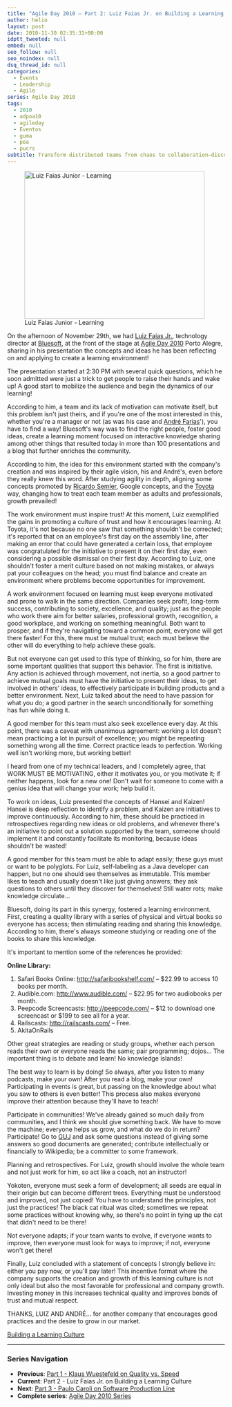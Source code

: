 ```yaml
---
title: "Agile Day 2010 – Part 2: Luiz Faias Jr. on Building a Learning Culture"
author: helio
layout: post
date: 2010-11-30 02:35:31+00:00
idptt_tweeted: null
embed: null
seo_follow: null
seo_noindex: null
dsq_thread_id: null
categories:
  - Events
  - Leadership
  - Agile
series: Agile Day 2010
tags:
  - 2010
  - adpoa10
  - agileday
  - Eventos
  - guma
  - poa
  - pucrs
subtitle: Transform distributed teams from chaos to collaboration—discover Luiz Faias Jr.'s proven strategies for making remote agile work through trust, transparency, and intentional communication
---
```


<figure id="attachment_226" style="width: 417px" class="wp-caption aligncenter">
<img class="size-full wp-image-226" src="/uploads/2010/11/adpoa10LuizFaias.jpg" alt="Luiz Faias Junior - Learning" width="417" height="342" srcset="/uploads/2010/11/adpoa10LuizFaias.jpg 417w, /uploads/2010/11/adpoa10LuizFaias-300x246.jpg 300w" sizes="(max-width: 417px) 100vw, 417px" />
<figcaption class="wp-caption-text">Luiz Faias Junior - Learning</figcaption>
</figure>

On the afternoon of November 29th, we had <a title="@luizfaias" href="http://twitter.com/luizfaias" target="_blank">Luiz Faias Jr.</a>, technology director at <a title="Bluesoft" href="http://bluesoft.wordpress.com/" target="_blank">Bluesoft</a>, at the front of the stage at <a title="adpoa10" href="/2010/11/23/agile-day-2010-porto-alegre/" target="_blank">Agile Day 2010</a> Porto Alegre, sharing in his presentation the concepts and ideas he has been reflecting on and applying to create a learning environment!

The presentation started at 2:30 PM with several quick questions, which he soon admitted were just a trick to get people to raise their hands and wake up! A good start to mobilize the audience and begin the dynamics of our learning!

According to him, a team and its lack of motivation can motivate itself, but this problem isn't just theirs, and if you're one of the most interested in this, whether you're a manager or not (as was his case and <a title="André Farias" href="http://twitter.com/andrefaria" target="_blank">André Farias</a>'), you have to find a way! Bluesoft's way was to find the right people, foster good ideas, create a learning moment focused on interactive knowledge sharing among other things that resulted today in more than 100 presentations and a blog that further enriches the community.

According to him, the idea for this environment started with the company's creation and was inspired by their agile vision, his and André's, even before they really knew this word. After studying agility in depth, aligning some concepts promoted by <a title="Ricardo Semler" href="http://en.wikipedia.org/wiki/Ricardo_Semler" target="_blank">Ricardo Semler</a>, Google concepts, and the <a title="Toyota way" href="http://en.wikipedia.org/wiki/The_Toyota_Way" target="_blank">Toyota</a> way, changing how to treat each team member as adults and professionals, growth prevailed!

The work environment must inspire trust! At this moment, Luiz exemplified the gains in promoting a culture of trust and how it encourages learning. At Toyota, it's not because no one saw that something shouldn't be corrected; it's reported that on an employee's first day on the assembly line, after making an error that could have generated a certain loss, that employee was congratulated for the initiative to present it on their first day, even considering a possible dismissal on their first day. According to Luiz, one shouldn't foster a merit culture based on not making mistakes, or always pat your colleagues on the head; you must find balance and create an environment where problems become opportunities for improvement.

A work environment focused on learning must keep everyone motivated and prone to walk in the same direction. Companies seek profit, long-term success, contributing to society, excellence, and quality; just as the people who work there aim for better salaries, professional growth, recognition, a good workplace, and working on something meaningful. Both want to prosper, and if they're navigating toward a common point, everyone will get there faster! For this, there must be mutual trust; each must believe the other will do everything to help achieve these goals.

But not everyone can get used to this type of thinking, so for him, there are some important qualities that support this behavior. The first is initiative. Any action is achieved through movement, not inertia, so a good partner to achieve mutual goals must have the initiative to present their ideas, to get involved in others' ideas, to effectively participate in building products and a better environment. Next, Luiz talked about the need to have passion for what you do; a good partner in the search unconditionally for something has fun while doing it.

A good member for this team must also seek excellence every day. At this point, there was a caveat with unanimous agreement: working a lot doesn't mean practicing a lot in pursuit of excellence; you might be repeating something wrong all the time. Correct practice leads to perfection. Working well isn't working more, but working better!

I heard from one of my technical leaders, and I completely agree, that WORK MUST BE MOTIVATING, either it motivates you, or you motivate it; if neither happens, look for a new one! Don't wait for someone to come with a genius idea that will change your work; help build it.

To work on ideas, Luiz presented the concepts of Hansei and Kaizen! Hansei is deep reflection to identify a problem, and Kaizen are initiatives to improve continuously. According to him, these should be practiced in retrospectives regarding new ideas or old problems, and whenever there's an initiative to point out a solution supported by the team, someone should implement it and constantly facilitate its monitoring, because ideas shouldn't be wasted!

A good member for this team must be able to adapt easily; these guys must or want to be polyglots. For Luiz, self-labeling as a Java developer can happen, but no one should see themselves as immutable. This member likes to teach and usually doesn't like just giving answers; they ask questions to others until they discover for themselves! Still water rots; make knowledge circulate...

Bluesoft, doing its part in this synergy, fostered a learning environment. First, creating a quality library with a series of physical and virtual books so everyone has access; then stimulating reading and sharing this knowledge. According to him, there's always someone studying or reading one of the books to share this knowledge.

It's important to mention some of the references he provided:

**Online Library:**

1. Safari Books Online: <a title="http://safaribookshelf.com/ " href="http://safaribookshelf.com/" target="_blank">http://safaribookshelf.com/</a> – $22.99 to access 10 books per month.
2. Audible.com: <a title="http://www.audible.com/" href="http://www.audible.com/" target="_blank">http://www.audible.com/</a> – $22.95 for two audiobooks per month.
3. Peepcode Screencasts: <a title="http://peepcode.com/" href="http://peepcode.com/" target="_blank">http://peepcode.com/</a> – $12 to download one screencast or $199 to see all for a year.
4. Railscasts: <a title="http://railscasts.com/" href="http://railscasts.com/" target="_blank">http://railscasts.com/</a> – Free.
5. AkitaOnRails

Other great strategies are reading or study groups, whether each person reads their own or everyone reads the same; pair programming; dojos... The important thing is to debate and learn! No knowledge islands!

The best way to learn is by doing! So always, after you listen to many podcasts, make your own! After you read a blog, make your own! Participating in events is great, but passing on the knowledge about what you saw to others is even better! This process also makes everyone improve their attention because they'll have to teach!

Participate in communities! We've already gained so much daily from communities, and I think we should give something back. We have to move the machine; everyone helps us grow, and what do we do in return? Participate! Go to <a title="GUJ" href="http://www.guj.com.br/" target="_blank">GUJ</a> and ask some questions instead of giving some answers so good documents are generated; contribute intellectually or financially to Wikipedia; be a committer to some framework.

Planning and retrospectives. For Luiz, growth should involve the whole team and not just work for him, so act like a coach, not an instructor!

Yokoten, everyone must seek a form of development; all seeds are equal in their origin but can become different trees. Everything must be understood and improved, not just copied! You have to understand the principles, not just the practices! The black cat ritual was cited; sometimes we repeat some practices without knowing why, so there's no point in tying up the cat that didn't need to be there!

Not everyone adapts; if your team wants to evolve, if everyone wants to improve, then everyone must look for ways to improve; if not, everyone won't get there!

Finally, Luiz concluded with a statement of concepts I strongly believe in: either you pay now, or you'll pay later! This incentive format where the company supports the creation and growth of this learning culture is not only ideal but also the most favorable for professional and company growth. Investing money in this increases technical quality and improves bonds of trust and mutual respect.

THANKS, LUIZ AND ANDRÉ... for another company that encourages good practices and the desire to grow in our market.

<a title="Presentation" href="http://www.slideshare.net/bluesoftbr/construindo-uma-cultura-de-aprendizagem-5880225" target="_blank">Building a Learning Culture</a>

---

### **Series Navigation**

- **Previous**: [Part 1 - Klaus Wuestefeld on Quality vs. Speed](../2010-11-24-agile-day-2010-klaus-wuestefeld/)
- **Current**: Part 2 - Luiz Faias Jr. on Building a Learning Culture
- **Next**: [Part 3 - Paulo Caroli on Software Production Line](../2010-12-12-agile-day-2010-paulo-caroli/)
- **Complete series**: [Agile Day 2010 Series](/series/agile-day-2010/)

